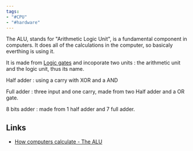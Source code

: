 ```yaml
---
tags:
- "#CPU"
- "#hardware"
---
```


The ALU, stands for "Arithmetic Logic Unit", is a fundamental component in computers. It does all of the calculations in the computer, so basicaly everthing is using it. 

It is made from [Logic gates](Logic%20gates.md) and incoporate two units : the arithmetic unit and the logic unit, thus its name. 

Half adder : using a carry with XOR and a AND

Full adder : three input and one carry, made from two Half adder and a OR gate. 

8 bits adder : made from 1 half adder and 7 full adder. 

## Links
- [How computers calculate - The ALU](https://www.youtube.com/watch?v=1I5ZMmrOfnA)